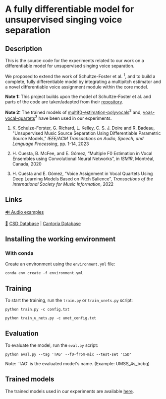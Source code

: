 # A fully differentiable model for unsupervised singing voice separation

## Description

This is the source code for the experiments related to our work on a differentiable model for unsupervised singing voice separation.  

We proposed to extend the work of Schultze-Foster et al. $^{1}$, and to build a complete, fully differentiable model by integrating a multipitch estimator and a novel differentiable voice assignment module within the core model.

__Note 1:__ This project builds upon the model of Schultze-Foster et al. and parts of the code are taken/adapted from their [repository](https://github.com/schufo/umss).

__Note 2:__ The trained models of [multif0-estimation-polyvocals](https://github.com/helenacuesta/multif0-estimation-polyvocals)$^{2}$ and, [voas-vocal-quartets](https://github.com/helenacuesta/voas-vocal-quartets)$^{3}$ have been used in our experiments.

1. K. Schulze-Forster, G. Richard, L. Kelley, C. S. J. Doire and R. Badeau, "Unsupervised Music Source Separation Using Differentiable Parametric Source Models," _IEEE/ACM Transactions on Audio, Speech, and Language Processing_, pp. 1-14, 2023

2. H. Cuesta, B. McFee, and E. Gómez, “Multiple F0 Estimation in Vocal Ensembles using Convolutional Neural Networks”, in _ISMIR_, Montréal, Canada, 2020

3. H. Cuesta and E. Gómez, “Voice Assignment in Vocal Quartets Using Deep Learning Models Based on Pitch Salience”, _Transactions of the International Society for Music Information_, 2022

## Links

[:loud_sound: Audio examples](https://pierrechouteau.github.io/)

[:file_folder:]() [CSD Database](https://zenodo.org/record/1286570#.Y0ZsbNJByUk) | [Cantoría Database](https://zenodo.org/record/5851070)


## Installing the working environment

### With conda

Create an environment using the `environment.yml` file:
```
conda env create -f environment.yml
```
    
## Training

To start the training, run the `train.py` or `train_unets.py` script:
```
python train.py -c config.txt
```

``` 
python train_u_nets.py -c unet_config.txt
```

## Evaluation

To evaluate the model, run the `eval.py` script:

```
python eval.py --tag 'TAG' --f0-from-mix --test-set 'CSD'
```
Note: 'TAG' is the evaluated model's name. (Example: UMSS_4s_bcbq)


## Trained models

The trained models used in our experiments are available [here](https://drive.google.com/drive/folders/1OICrCIajHvA-gv7XofF5GWrmEp0ME3e9?usp=drive_link).
